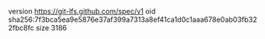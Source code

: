 version https://git-lfs.github.com/spec/v1
oid sha256:7f3bca5ea9e5876e37af399a7313a8ef41ca1d0c1aaa678e0ab03fb322fbc8fc
size 3186
